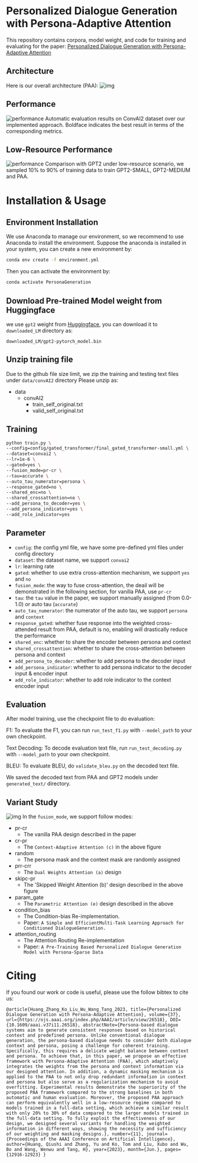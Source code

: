 # Personalized Dialogue Generation with Persona-Adaptive Attention
This repository contains corpora, model weight, and code for training and evaluating for the paper: [Personalized Dialogue Generation with Persona-Adaptive Attention]()

## Architecture
Here is our overall architecture (PAA):
![img](figures/PAA.png)

## Performance
![performance](figures/performance.png)
Automatic evaluation results on ConvAI2 dataset over our implemented approach. Boldface indicates the best result
in terms of the corresponding metrics.

## Low-Resource Performance
![performance](figures/load_percent.png)
Comparison with GPT2 under low-resource scenario, we sampled 10% to 90% of training data to train GPT2-SMALL, GPT2-MEDIUM and PAA.

# Installation & Usage
## Environment Installation
We use Anaconda to manage our environment, so we recommend to use Anaconda to install the environment.
Suppose the anaconda is installed in your system, you can create a new environment by:
```bash
conda env create -f environment.yml
```
Then you can activate the environment by:
```bash
conda activate PersonaGeneration
```

## Download Pre-trained Model weight from Huggingface
we use `gpt2` weight from [Huggingface](https://huggingface.co/gpt2/tree/main), you can download it to `downloaded_LM` directory as:

`downloaded_LM/gpt2-pytorch_model.bin`


## Unzip training file
Due to the github file size limit, we zip the training and testing text files under `data/convAI2` directory
Please unzip as:
- data
  - convAI2
    - train_self_original.txt
    - valid_self_original.txt

## Training
```bash
python train.py \
--config=config/gated_transformer/final_gated_transformer-small.yml \
--dataset=convai2 \
--lr=1e-6 \
--gated=yes \
--fusion_mode=pr-cr \
--tau=accurate \
--auto_tau_numerator=persona \
--response_gated=no \
--shared_enc=no \
--shared_crossattention=no \
--add_persona_to_decoder=yes \
--add_persona_indicator=yes \
--add_role_indicator=yes
```

## Parameter
- `config`: the config yml file, we have some pre-defined yml files under config directory
- `dataset`: the dataset name, we support `convai2`
- `lr`: learning rate
- `gated`: whether to use extra cross-attention mechanism, we support `yes` and `no`
- `fusion_mode`: the way to fuse cross-attention, the deail will be demonstrated in the following section, for vanilla PAA, use `pr-cr`
- `tau`: the `tau` value in the paper, we support manually assigned (from 0.0-1.0) or auto tau (`accurate`)
- `auto_tau_numerator`: the numerator of the auto tau, we support `persona` and `context`
- `response_gated`: whether fuse response into the weighted cross-attended result from PAA, default is no, enabling will drastically reduce the performance
- `shared_enc`: whether to share the encoder between persona and context
- `shared_crossattention`: whether to share the cross-attention between persona and context
- `add_persona_to_decoder`: whether to add persona to the decoder input
- `add_persona_indicator`: whether to add persona indicator to the decoder input & encoder input
- `add_role_indicator`: whether to add role indicator to the context encoder input


## Evaluation
After model training, use the checkpoint file to do evaluation:

F1: To evaluate the F1, you can run `run_test_f1.py` with `--model_path` to your own checkpoint.

Text Decoding: To decode evaluation text file, run `run_test_decoding.py` with `--model_path` to your own checkpoint.

BLEU: To evaluate BLEU, do `validate_bleu.py` on the decoded text file.

We saved the decoded text from PAA and GPT2 models under `generated_text/` directory.
## Variant Study
![img](figures/variants.png)
In the `fusion_mode`, we support follow modes:
- pr-cr
  - The vanilla PAA design described in the paper
- cr-pr
  - The `Context-Adaptive Attention (c)` in the above figure
- random
  - The persona mask and the context mask are randomly assigned
- prr-crr
  - The `Dual Weights Attention (a)` design
- skipc-pr
  - The 'Skipped Weight Attention (b)' design described in the above figure
- param_gate
  - The `Parametric Attention (e)` design described in the above
- condition_bias
  - The Condition-bias Re-implementation.
  - Paper: ``A Simple and EfficientMulti-Task Learning Approach for Conditioned DialogueGeneration.``
- attention_routing
  - The Attention Routing Re-implementation
  - Paper: `A Pre-Training Based Personalized Dialogue Generation Model with Persona-Sparse Data`
# Citing
If you found our work or code is useful, please use the follow bibtex to cite us:
```
@article{Huang_Zhang_Ko_Liu_Wu_Wang_Tang_2023, title={Personalized Dialogue Generation with Persona-Adaptive Attention}, volume={37}, url={https://ojs.aaai.org/index.php/AAAI/article/view/26518}, DOI={10.1609/aaai.v37i11.26518}, abstractNote={Persona-based dialogue systems aim to generate consistent responses based on historical context and predefined persona. Unlike conventional dialogue generation, the persona-based dialogue needs to consider both dialogue context and persona, posing a challenge for coherent training. Specifically, this requires a delicate weight balance between context and persona. To achieve that, in this paper, we propose an effective framework with Persona-Adaptive Attention (PAA), which adaptively integrates the weights from the persona and context information via our designed attention. In addition, a dynamic masking mechanism is applied to the PAA to not only drop redundant information in context and persona but also serve as a regularization mechanism to avoid overfitting. Experimental results demonstrate the superiority of the proposed PAA framework compared to the strong baselines in both automatic and human evaluation. Moreover, the proposed PAA approach can perform equivalently well in a low-resource regime compared to models trained in a full-data setting, which achieve a similar result with only 20% to 30% of data compared to the larger models trained in the full-data setting. To fully exploit the effectiveness of our design, we designed several variants for handling the weighted information in different ways, showing the necessity and sufficiency of our weighting and masking designs.}, number={11}, journal={Proceedings of the AAAI Conference on Artificial Intelligence}, author={Huang, Qiushi and Zhang, Yu and Ko, Tom and Liu, Xubo and Wu, Bo and Wang, Wenwu and Tang, H}, year={2023}, month={Jun.}, pages={12916-12923} }
```

